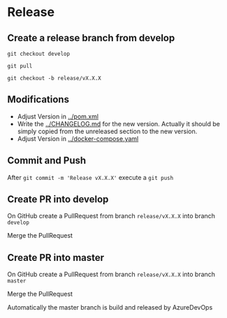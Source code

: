 # Release

## Create a release branch from develop
`git checkout develop`

`git pull`

`git checkout -b release/vX.X.X`

## Modifications
* Adjust Version in [../pom.xml](../pom.xml)
* Write the [../CHANGELOG.md](../CHANGELOG.md) for the new version. Actually it should be simply copied from the unreleased section to the new version.
* Adjust Version in [../docker-compose.yaml](../docker-compose.yaml)

## Commit and Push
After `git commit -m 'Release vX.X.X'` execute a `git push`

## Create PR into develop
On GitHub create a PullRequest from branch `release/vX.X.X` into branch `develop`

Merge the PullRequest

## Create PR into master
On GitHub create a PullRequest from branch `release/vX.X.X` into branch `master`

Merge the PullRequest

Automatically the master branch is build and released by AzureDevOps




